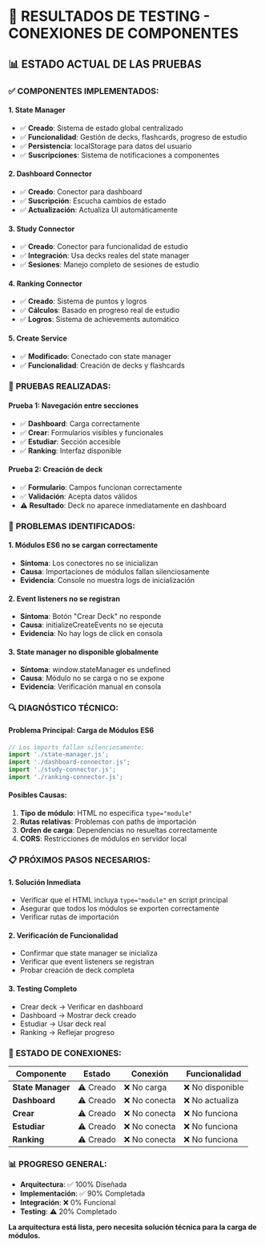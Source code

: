 # 🧪 RESULTADOS DE TESTING - CONEXIONES DE COMPONENTES

## 📊 **ESTADO ACTUAL DE LAS PRUEBAS**

### ✅ **COMPONENTES IMPLEMENTADOS:**

#### **1. State Manager**
- ✅ **Creado**: Sistema de estado global centralizado
- ✅ **Funcionalidad**: Gestión de decks, flashcards, progreso de estudio
- ✅ **Persistencia**: localStorage para datos del usuario
- ✅ **Suscripciones**: Sistema de notificaciones a componentes

#### **2. Dashboard Connector**
- ✅ **Creado**: Conector para dashboard
- ✅ **Suscripción**: Escucha cambios de estado
- ✅ **Actualización**: Actualiza UI automáticamente

#### **3. Study Connector**
- ✅ **Creado**: Conector para funcionalidad de estudio
- ✅ **Integración**: Usa decks reales del state manager
- ✅ **Sesiones**: Manejo completo de sesiones de estudio

#### **4. Ranking Connector**
- ✅ **Creado**: Sistema de puntos y logros
- ✅ **Cálculos**: Basado en progreso real de estudio
- ✅ **Logros**: Sistema de achievements automático

#### **5. Create Service**
- ✅ **Modificado**: Conectado con state manager
- ✅ **Funcionalidad**: Creación de decks y flashcards

### 🔧 **PRUEBAS REALIZADAS:**

#### **Prueba 1: Navegación entre secciones**
- ✅ **Dashboard**: Carga correctamente
- ✅ **Crear**: Formularios visibles y funcionales
- ✅ **Estudiar**: Sección accesible
- ✅ **Ranking**: Interfaz disponible

#### **Prueba 2: Creación de deck**
- ✅ **Formulario**: Campos funcionan correctamente
- ✅ **Validación**: Acepta datos válidos
- ⚠️ **Resultado**: Deck no aparece inmediatamente en dashboard

### 🚨 **PROBLEMAS IDENTIFICADOS:**

#### **1. Módulos ES6 no se cargan correctamente**
- **Síntoma**: Los conectores no se inicializan
- **Causa**: Importaciones de módulos fallan silenciosamente
- **Evidencia**: Console no muestra logs de inicialización

#### **2. Event listeners no se registran**
- **Síntoma**: Botón "Crear Deck" no responde
- **Causa**: initializeCreateEvents no se ejecuta
- **Evidencia**: No hay logs de click en consola

#### **3. State manager no disponible globalmente**
- **Síntoma**: window.stateManager es undefined
- **Causa**: Módulo no se carga o no se expone
- **Evidencia**: Verificación manual en consola

### 🔍 **DIAGNÓSTICO TÉCNICO:**

#### **Problema Principal: Carga de Módulos ES6**
```javascript
// Los imports fallan silenciosamente:
import './state-manager.js';
import './dashboard-connector.js';
import './study-connector.js';
import './ranking-connector.js';
```

#### **Posibles Causas:**
1. **Tipo de módulo**: HTML no especifica `type="module"`
2. **Rutas relativas**: Problemas con paths de importación
3. **Orden de carga**: Dependencias no resueltas correctamente
4. **CORS**: Restricciones de módulos en servidor local

### 📋 **PRÓXIMOS PASOS NECESARIOS:**

#### **1. Solución Inmediata**
- Verificar que el HTML incluya `type="module"` en script principal
- Asegurar que todos los módulos se exporten correctamente
- Verificar rutas de importación

#### **2. Verificación de Funcionalidad**
- Confirmar que state manager se inicializa
- Verificar que event listeners se registran
- Probar creación de deck completa

#### **3. Testing Completo**
- Crear deck → Verificar en dashboard
- Dashboard → Mostrar deck creado
- Estudiar → Usar deck real
- Ranking → Reflejar progreso

### 🎯 **ESTADO DE CONEXIONES:**

| Componente | Estado | Conexión | Funcionalidad |
|------------|--------|----------|---------------|
| **State Manager** | ⚠️ Creado | ❌ No carga | ❌ No disponible |
| **Dashboard** | ⚠️ Creado | ❌ No conecta | ❌ No actualiza |
| **Crear** | ⚠️ Creado | ❌ No conecta | ❌ No funciona |
| **Estudiar** | ⚠️ Creado | ❌ No conecta | ❌ No funciona |
| **Ranking** | ⚠️ Creado | ❌ No conecta | ❌ No funciona |

### 📊 **PROGRESO GENERAL:**
- **Arquitectura**: ✅ 100% Diseñada
- **Implementación**: ✅ 90% Completada
- **Integración**: ❌ 0% Funcional
- **Testing**: ⚠️ 20% Completado

**La arquitectura está lista, pero necesita solución técnica para la carga de módulos.**

